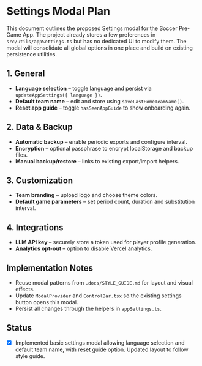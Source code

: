 # Settings Modal Plan

This document outlines the proposed Settings modal for the Soccer Pre-Game App. The project already stores a few preferences in `src/utils/appSettings.ts` but has no dedicated UI to modify them. The modal will consolidate all global options in one place and build on existing persistence utilities.

## 1. General
- **Language selection** – toggle language and persist via `updateAppSettings({ language })`.
- **Default team name** – edit and store using `saveLastHomeTeamName()`.
- **Reset app guide** – toggle `hasSeenAppGuide` to show onboarding again.

## 2. Data & Backup
- **Automatic backup** – enable periodic exports and configure interval.
- **Encryption** – optional passphrase to encrypt localStorage and backup files.
- **Manual backup/restore** – links to existing export/import helpers.

## 3. Customization
- **Team branding** – upload logo and choose theme colors.
- **Default game parameters** – set period count, duration and substitution interval.

## 4. Integrations
- **LLM API key** – securely store a token used for player profile generation.
- **Analytics opt-out** – option to disable Vercel analytics.

## Implementation Notes
- Reuse modal patterns from `.docs/STYLE_GUIDE.md` for layout and visual effects.
- Update `ModalProvider` and `ControlBar.tsx` so the existing settings button opens this modal.
- Persist all changes through the helpers in `appSettings.ts`.

## Status
- [x] Implemented basic settings modal allowing language selection and default team name, with reset guide option. Updated layout to follow style guide.
